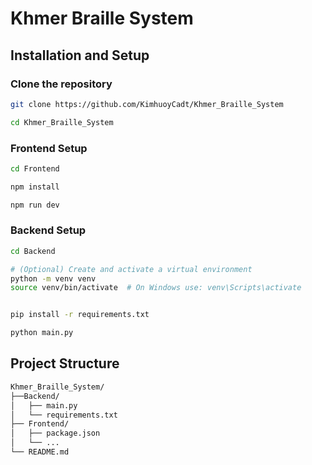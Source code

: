 # Khmer Braille System

## Installation and Setup

### Clone the repository
```bash
git clone https://github.com/KimhuoyCadt/Khmer_Braille_System

cd Khmer_Braille_System
```
### Frontend Setup

```bash
cd Frontend

npm install

npm run dev
```

### Backend Setup

```bash
cd Backend

# (Optional) Create and activate a virtual environment
python -m venv venv
source venv/bin/activate  # On Windows use: venv\Scripts\activate


pip install -r requirements.txt

python main.py

```

## Project Structure

```bash
Khmer_Braille_System/
├──Backend/           
│   ├── main.py
│   └── requirements.txt
├── Frontend/         
│   ├── package.json
│   └── ...
└── README.md
```